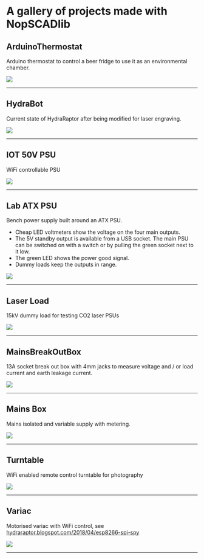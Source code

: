 # A gallery of projects made with NopSCADlib
## ArduinoThermostat
Arduino thermostat to control a beer fridge to use it as an environmental chamber.

![](ArduinoThermostat.png)


---
## HydraBot
Current state of HydraRaptor after being modified for laser engraving.

![](HydraBot.png)


---
## IOT 50V PSU
WiFi controllable PSU

![](IOT_50V_PSU.png)


---
## Lab ATX PSU
Bench power supply built around an ATX PSU.

* Cheap LED voltmeters show the voltage on the four main outputs.
* The 5V standby output is available from a USB socket. The main PSU can be switched on with a switch or by pulling the green socket next to it low.
* The green LED shows the power good signal.
* Dummy loads keep the outputs in range.



![](Lab_ATX_PSU.png)


---
## Laser Load
15kV dummy load for testing CO2 laser PSUs

![](Laser_load.png)


---
## MainsBreakOutBox
13A socket break out box with 4mm jacks to measure voltage and / or load current and earth leakage current.

![](MainsBreakOutBox.png)


---
## Mains Box
Mains isolated and variable supply with metering.



![](Mains_Box.png)


---
## Turntable
WiFi enabled remote control turntable for photography

![](Turntable.png)


---
## Variac
Motorised variac with WiFi control, see [hydraraptor.blogspot.com/2018/04/esp8266-spi-spy](https://hydraraptor.blogspot.com/2018/04/esp8266-spi-spy.html)



![](Variac.png)


---
